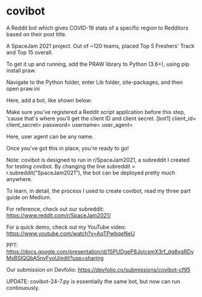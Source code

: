 # covibot
A Reddit bot which gives COVID-19 stats of a specific region to Redditors based on their post title.

A SpaceJam 2021 project. Out of ~120 teams, placed Top 5 Freshers' Track and Top 15 overall.

To get it up and running, add the PRAW library to Python (3.6+), using pip install praw.

Navigate to the Python folder, enter Lib folder, site-packages, and then open praw.ini

Here, add a bot, like shown below:

Make sure you've registered a Reddit script application before this step, 'cause that's where you'll get the client ID and client secret.
[bot1]
client_id=
client_secret=
password=
username=
user_agent=

Here, user agent can be any name.

Once you've got this in place, you're ready to go!

Note: covibot is designed to run in r/SpaceJam2021, a subreddit I created for testing covibot. By changing the line subreddit = r.subreddit("SpaceJam2021"), the bot can be deployed pretty much anywhere.

To learn, in detail, the process I used to create covibot, read my three part guide on Medium.

For reference, check out our subreddit: https://www.reddit.com/r/SpaceJam2021/

For a quick demo, check out my YouTube video: https://www.youtube.com/watch?v=AqTPwbqeNeU

PPT: https://docs.google.com/presentation/d/15PUDgeP8JoicsmX3rf_dg8xgRDyMsBSlQQbA5nvFyoU/edit?usp=sharing

Our submission on Devfolio: https://devfolio.co/submissions/covibot-cf95

UPDATE: covibot-24-7.py is essentially the same bot, but now can run continuously.
